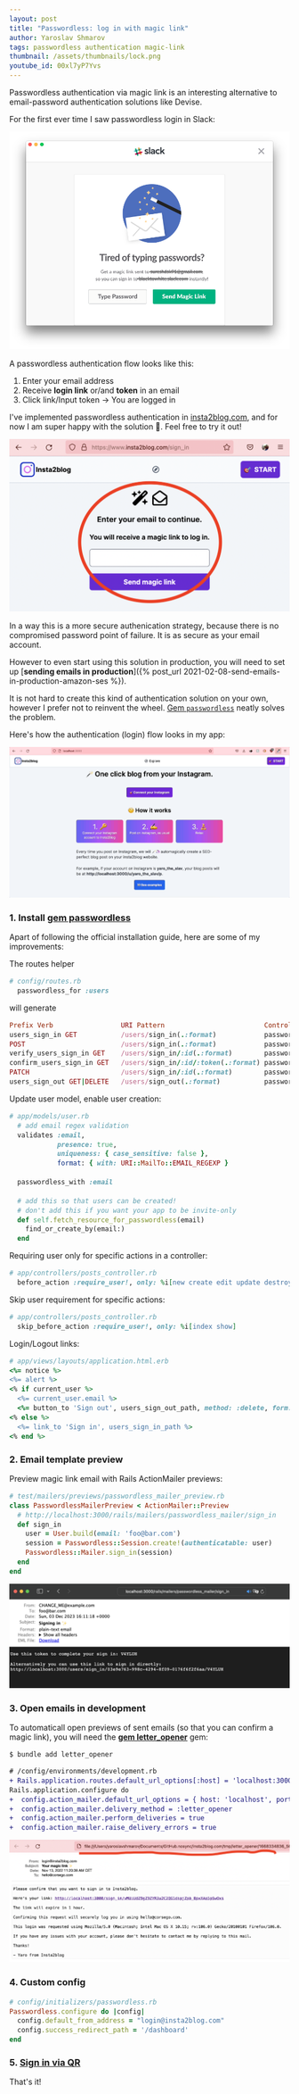 ```yaml
---
layout: post
title: "Passwordless: log in with magic link"
author: Yaroslav Shmarov
tags: passwordless authentication magic-link
thumbnail: /assets/thumbnails/lock.png
youtube_id: 00xl7yP7Yvs
---
```


Passwordless authentication via magic link is an interesting alternative to email-password authentication solutions like Devise.

For the first ever time I saw passwordless login in Slack:

![passwordless-slack-example](/assets/images/passwordless-slack-example.png)

A passwordless authentication flow looks like this:
1. Enter your email address
2. Receive **login link** or/and **token** in an email
3. Click link/Input token -> You are logged in

I've implemented passwordless authentication in [insta2blog.com](https://insta2blog.com), and for now I am super happy with the solution 🚀. Feel free to try it out!

![passwordless-magic-link-form](/assets/images/passwordless-magic-link-form.png)

In a way this is a more secure authenication strategy, because there is no compromised password point of failure. It is as secure as your email account. 

However to even start using this solution in production, you will need to set up [**sending emails in production**]({% post_url 2021-02-08-send-emails-in-production-amazon-ses %}).

It is not hard to create this kind of authentication solution on your own, however I prefer not to reinvent the wheel. [Gem `passwordless`](https://github.com/mikker/passwordless) neatly solves the problem.

Here's how the authentication (login) flow looks in my app:

![passwordless-magic-link-flow](/assets/images/passwordless-magic-link-flow.gif)

### 1. Install [gem passwordless](https://github.com/mikker/passwordless)

Apart of following the official installation guide, here are some of my improvements:

The routes helper

```ruby
# config/routes.rb
  passwordless_for :users
```

will generate
```ruby
Prefix Verb                 URI Pattern                         Controller#Action
users_sign_in GET           /users/sign_in(.:format)            passwordless/sessions#new {:authenticatable=>:user, :resource=>:users}
POST                        /users/sign_in(.:format)            passwordless/sessions#create {:authenticatable=>:user, :resource=>:users}
verify_users_sign_in GET    /users/sign_in/:id(.:format)        passwordless/sessions#show {:authenticatable=>:user, :resource=>:users}
confirm_users_sign_in GET   /users/sign_in/:id/:token(.:format) passwordless/sessions#confirm {:authenticatable=>:user, :resource=>:users}
PATCH                       /users/sign_in/:id(.:format)        passwordless/sessions#update {:authenticatable=>:user, :resource=>:users}
users_sign_out GET|DELETE   /users/sign_out(.:format)           passwordless/sessions#destroy {:authenticatable=>:user, :resource=>:users}
```

Update user model, enable user creation:

```ruby
# app/models/user.rb
  # add email regex validation
  validates :email,
            presence: true,
            uniqueness: { case_sensitive: false },
            format: { with: URI::MailTo::EMAIL_REGEXP }

  passwordless_with :email

  # add this so that users can be created!
  # don't add this if you want your app to be invite-only
  def self.fetch_resource_for_passwordless(email)
    find_or_create_by(email:)
  end
```

Requiring user only for specific actions in a controller:

```ruby
# app/controllers/posts_controller.rb
  before_action :require_user!, only: %i[new create edit update destroy]
```

Skip user requirement for specific actions:

```ruby
# app/controllers/posts_controller.rb
  skip_before_action :require_user!, only: %i[index show]
```

Login/Logout links:

```ruby
# app/views/layouts/application.html.erb
<%= notice %>
<%= alert %>
<% if current_user %>
  <%= current_user.email %>
  <%= button_to 'Sign out', users_sign_out_path, method: :delete, form: { data: { turbo_confirm: 'Log out?' } } %>
<% else %>
  <%= link_to 'Sign in', users_sign_in_path %>
<% end %>
```

### 2. Email template preview

Preview magic link email with Rails ActionMailer previews:

```ruby
# test/mailers/previews/passwordless_mailer_preview.rb
class PasswordlessMailerPreview < ActionMailer::Preview
  # http://localhost:3000/rails/mailers/passwordless_mailer/sign_in
  def sign_in
    user = User.build(email: 'foo@bar.com')
    session = Passwordless::Session.create!(authenticatable: user)
    Passwordless::Mailer.sign_in(session)
  end
end
```

![passwordless-mailer-preview](/assets/images/passwordless-mailer-preview.png)

### 3. Open emails in development

To automaticall open previews of sent emails (so that you can confirm a magic link), you will need the [**gem letter_opener**](https://github.com/ryanb/letter_opener) gem:

```shell
$ bundle add letter_opener
```

```diff
# /config/environments/development.rb
+ Rails.application.routes.default_url_options[:host] = 'localhost:3000'
Rails.application.configure do
+  config.action_mailer.default_url_options = { host: 'localhost', port: 3000 }
+  config.action_mailer.delivery_method = :letter_opener
+  config.action_mailer.perform_deliveries = true
+  config.action_mailer.raise_delivery_errors = true
```

![passwordless-letter-opener](/assets/images/passwordless-letter-opener.png)

### 4. Custom config

```ruby
# config/initializers/passwordless.rb
Passwordless.configure do |config|
  config.default_from_address = "login@insta2blog.com"
  config.success_redirect_path = '/dashboard'
end
```

### 5. [Sign in via QR](https://github.com/mikker/passwordless/wiki/sign-in-via-QR-code-%F0%9F%93%B8)

That's it!

